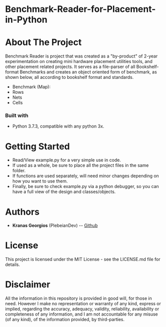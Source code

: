 # Benchmark-Reader-for-Placement-in-Python

# About The Project
Benchmark Reader is project that was created as a "by-product" of 2-year experimentation on creating mini hardware placement utilities tools, and other placement related projects.
It serves as a file-parser of all Bookshelf-format Benchmarks and creates an object oriented form of benchmark, as shown below, all according to bookshelf format and standards.
 -  Benchmark (Map):
  - Rows
  - Nets
  - Cells

### Built with 
- Python 3.7.3, compatible with any python 3x.

# Getting Started 
- Read/View example.py for a very simple use in code.
- If used as a whole, be sure to place all the project files in the same folder.
- If functions are used separately, will need minor changes depending on how you want to use them.
- Finally, be sure to check example.py via a python debugger, so you can have a full view of the design and classes/objects.

# Authors
- **Kranas Georgios** (PlebeianDev) -- [Github](https://github.com/PlebeianDev)

# License
This project is licensed under the MIT License - see the LICENSE.md file for details.

# Disclaimer
All the information in this repository is provided in good will, for those in need. However I make no representation or warranty of any kind, express or implied, regarding the accuracy, adequacy, validity, reliability, availability or completeness of any information, and I am not accountable for any misuse (of any kind), of the information provided, by third-parties.
